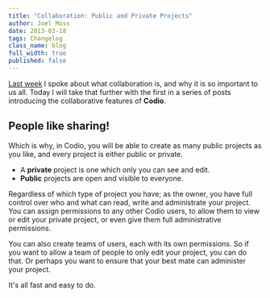 ```yaml
---
title: "Collaboration: Public and Private Projects"
author: Joel Moss
date: 2013-03-18
tags: Changelog
class_name: blog
full_width: true
published: false
---
```


[Last week](/blog/2013/15/collaboration-in-coding) I spoke about what collaboration is, and why it is so important to us all. Today I will take that further with the first in a series of posts introducing the collaborative features of **Codio**.

## People like sharing!

Which is why, in Codio, you will be able to create as many public projects as you like, and every project is either public or private.

  - A **private** project is one which only you can see and edit.
  - **Public** projects are open and visible to everyone.

Regardless of which type of project you have; as the owner, you have full control over who and what can read, write and administrate your project. You can assign permissions to any other Codio users, to allow them to view or edit your private project, or even give them full administrative permissions.

You can also create teams of users, each with its own permissions. So if you want to allow a team of people to only edit your project, you can do that. Or perhaps you want to ensure that your best mate can administer your project.

It's all fast and easy to do.